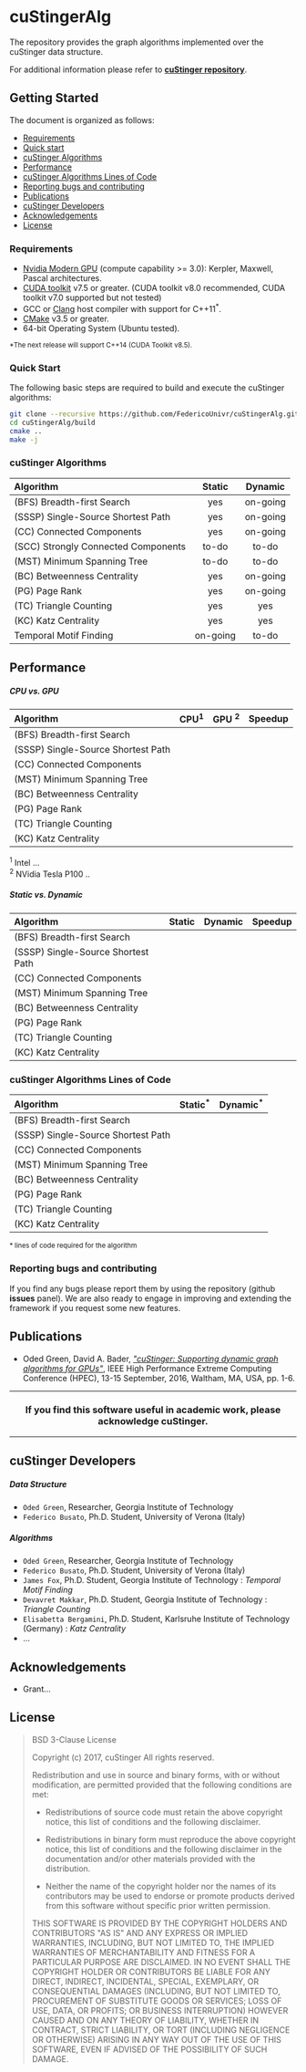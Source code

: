 # cuStingerAlg #

The repository provides the graph algorithms implemented over the cuStinger
data structure.

For additional information please refer to [**cuStinger repository**]( https://github.com/FedericoUnivr/cuStinger).

## Getting Started ##

The document is organized as follows:

* [Requirements](#requirements)
* [Quick start](#quick-start)
* [cuStinger Algorithms](#custinger-algorithms)
* [Performance](#performance)
* [cuStinger Algorithms Lines of Code](#custinger-algorithms-lines-of-code)
* [Reporting bugs and contributing](#reporting-bugs-and-contributing)
* [Publications](#publications)
* [cuStinger Developers](#custinger-developers)
* [Acknowledgements](#acknowledgements)
* [License](#licence)

### Requirements ###

* [Nvidia Modern GPU](https://developer.nvidia.com/cuda-gpus) (compute capability >= 3.0): Kerpler, Maxwell, Pascal architectures.
* [CUDA toolkit](https://developer.nvidia.com/cuda-toolkit) v7.5 or greater. (CUDA toolkit v8.0 recommended, CUDA toolkit v7.0 supported but not tested)
* GCC or [Clang](https://clang.llvm.org) host compiler with support for C++11<sup>*</sup>.
* [CMake](https://cmake.org) v3.5 or greater.
* 64-bit Operating System (Ubuntu tested).

<sup>*The next release will support C++14 (CUDA Toolkit v8.5). </sup>

### Quick Start ###

The following basic steps are required to build and execute the cuStinger algorithms:
```bash
git clone --recursive https://github.com/FedericoUnivr/cuStingerAlg.git
cd cuStingerAlg/build
cmake ..
make -j
```

### cuStinger Algorithms ###

|           Algorithm                 |    Static     | Dynamic  |
| :-----------------------------------|:-------------:|:--------:|
| (BFS) Breadth-first Search          |     yes       | on-going |
| (SSSP) Single-Source Shortest Path  |     yes       | on-going |
| (CC) Connected Components           |     yes       | on-going |
| (SCC) Strongly Connected Components |    to-do      |  to-do   |
| (MST) Minimum Spanning Tree         |    to-do      |  to-do   |
| (BC) Betweenness Centrality         |     yes       | on-going |
| (PG) Page Rank                      |     yes       | on-going |
| (TC) Triangle Counting              |     yes       |   yes    |
| (KC) Katz Centrality                |     yes       |   yes    |
| Temporal Motif Finding              |  on-going     |  to-do   |


## Performance ##

##### CPU vs. GPU #####

|           Algorithm                 | CPU<sup>1</sup> | GPU <sup>2</sup> |  Speedup |
| :-----------------------------------|:---------------:|:----------------:|:--------:|
| (BFS) Breadth-first Search          |                 |                  |          |
| (SSSP) Single-Source Shortest Path  |                 |                  |          |
| (CC) Connected Components           |                 |                  |          |
| (MST) Minimum Spanning Tree         |                 |                  |          |
| (BC) Betweenness Centrality         |                 |                  |          |
| (PG) Page Rank                      |                 |                  |          |
| (TC) Triangle Counting              |                 |                  |          |
| (KC) Katz Centrality                |                 |                  |          |

<sup>1</sup> Intel ...   <br>
<sup>2</sup> NVidia Tesla P100 ..

##### Static vs. Dynamic #####

|           Algorithm                 |     Static      |      Dynamic     |  Speedup |
| :-----------------------------------|:---------------:|:----------------:|:--------:|
| (BFS) Breadth-first Search          |                 |                  |          |
| (SSSP) Single-Source Shortest Path  |                 |                  |          |
| (CC) Connected Components           |                 |                  |          |
| (MST) Minimum Spanning Tree         |                 |                  |          |
| (BC) Betweenness Centrality         |                 |                  |          |
| (PG) Page Rank                      |                 |                  |          |
| (TC) Triangle Counting              |                 |                  |          |
| (KC) Katz Centrality                |                 |                  |          |


### cuStinger Algorithms Lines of Code ###

|         Algorithm                   | Static<sup>*</sup> | Dynamic<sup>*</sup> |
| :-----------------------------------|:------------------:|:-------------------:|
| (BFS) Breadth-first Search          |                    |                     |
| (SSSP) Single-Source Shortest Path  |                    |                     |
| (CC) Connected Components           |                    |                     |
| (MST) Minimum Spanning Tree         |                    |                     |
| (BC) Betweenness Centrality         |                    |                     |
| (PG) Page Rank                      |                    |                     |
| (TC) Triangle Counting              |                    |                     |
| (KC) Katz Centrality                |                    |                     |

<sup>* lines of code required for the algorithm </sup>

### Reporting bugs and contributing ###

If you find any bugs please report them by using the repository (github **issues** panel).
We are also ready to engage in improving and extending the framework if you request some new features.


## Publications ##

* Oded Green, David A. Bader, [*"cuStinger: Supporting dynamic graph algorithms for GPUs"*](https://www.researchgate.net/publication/308174457_cuSTINGER_Supporting_dynamic_graph_algorithms_for_GPUs),
IEEE High Performance Extreme Computing Conference (HPEC), 13-15 September, 2016, Waltham, MA, USA, pp. 1-6.


---
### <center>If you find this software useful in academic work, please acknowledge cuStinger. </center> ###
***

## cuStinger Developers ##

##### Data Structure ######

* `Oded Green`, Researcher, Georgia Institute of Technology
* `Federico Busato`, Ph.D. Student, University of Verona (Italy)

##### Algorithms ######

* `Oded Green`, Researcher, Georgia Institute of Technology
* `Federico Busato`, Ph.D. Student, University of Verona (Italy)
* `James Fox`, Ph.D. Student, Georgia Institute of Technology : *Temporal Motif Finding*
* `Devavret Makkar`, Ph.D. Student, Georgia Institute of Technology : *Triangle Counting*
* `Elisabetta Bergamini`, Ph.D. Student, Karlsruhe Institute of Technology (Germany) : *Katz Centrality*
* ...

## Acknowledgements ##

* Grant...

## License ##

> BSD 3-Clause License
>
> Copyright (c) 2017, cuStinger
> All rights reserved.
>
> Redistribution and use in source and binary forms, with or without
> modification, are permitted provided that the following conditions are met:
>
> * Redistributions of source code must retain the above copyright notice, this
>   list of conditions and the following disclaimer.
>
> * Redistributions in binary form must reproduce the above copyright notice,
>   this list of conditions and the following disclaimer in the documentation
>   and/or other materials provided with the distribution.
>
> * Neither the name of the copyright holder nor the names of its
>   contributors may be used to endorse or promote products derived from
>   this software without specific prior written permission.
>
> THIS SOFTWARE IS PROVIDED BY THE COPYRIGHT HOLDERS AND CONTRIBUTORS "AS IS"
> AND ANY EXPRESS OR IMPLIED WARRANTIES, INCLUDING, BUT NOT LIMITED TO, THE
> IMPLIED WARRANTIES OF MERCHANTABILITY AND FITNESS FOR A PARTICULAR PURPOSE ARE
> DISCLAIMED. IN NO EVENT SHALL THE COPYRIGHT HOLDER OR CONTRIBUTORS BE LIABLE
> FOR ANY DIRECT, INDIRECT, INCIDENTAL, SPECIAL, EXEMPLARY, OR CONSEQUENTIAL
> DAMAGES (INCLUDING, BUT NOT LIMITED TO, PROCUREMENT OF SUBSTITUTE GOODS OR
> SERVICES; LOSS OF USE, DATA, OR PROFITS; OR BUSINESS INTERRUPTION) HOWEVER
> CAUSED AND ON ANY THEORY OF LIABILITY, WHETHER IN CONTRACT, STRICT LIABILITY,
> OR TORT (INCLUDING NEGLIGENCE OR OTHERWISE) ARISING IN ANY WAY OUT OF THE USE
> OF THIS SOFTWARE, EVEN IF ADVISED OF THE POSSIBILITY OF SUCH DAMAGE.
